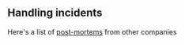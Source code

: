 ## Handling incidents

Here's a list of [post-mortems](https://github.com/danluu/post-mortems) from other companies 
